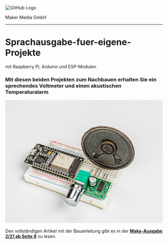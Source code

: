 ![GitHub Logo](http://www.heise.de/make/icons/make_logo.png)

Maker Media GmbH
*** 

# Sprachausgabe-fuer-eigene-Projekte
mit Raspberry Pi, Arduino und ESP-Modulen

### Mit diesen beiden Projekten zum Nachbauen erhalten Sie ein sprechendes Voltmeter und einen akustischen Temperaturalarm

![Picture](https://github.com/MakeMagazinDE/Sprachausgabe-fuer-eigene-Projekte/blob/main/Voltmeter.jpg) 

Den vollständigen Artikel mit der Bauanleitung gibt es in der **[Make-Ausgabe 2/21 ab Seite 8](https://www.heise.de/select/make/2021/1/2020408465876482831)** zu lesen. 

